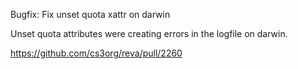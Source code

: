 Bugfix: Fix unset quota xattr on darwin

Unset quota attributes were creating errors in the logfile on darwin.

https://github.com/cs3org/reva/pull/2260
